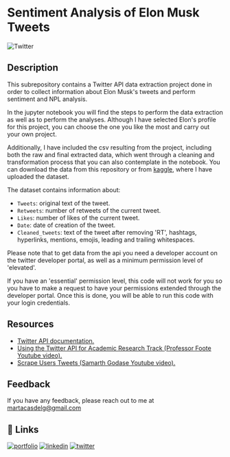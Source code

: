 # **Sentiment Analysis of Elon Musk Tweets** 

![Twitter](https://images.unsplash.com/photo-1661195158340-8227d1b17d6e?ixlib=rb-4.0.3&ixid=MnwxMjA3fDB8MHxwaG90by1wYWdlfHx8fGVufDB8fHx8&auto=format&fit=crop&w=1332&q=80)


## Description
This subrepository contains a Twitter API data extraction project done in order to collect information about Elon Musk's tweets and perform sentiment and NPL analysis.

In the jupyter notebook you will find the steps to perform the data extraction as well as to perform the analyses. Although I have selected Elon's profile for this project, you can choose the one you like the most and carry out your own project.

Additionally, I have included the csv resulting from the project, including both the raw and final extracted data, which went through a cleaning and transformation process that you can also contemplate in the notebook. You can download the data from this repository or from [kaggle](https://www.kaggle.com/datasets/marta99/elon-musks-tweets-dataset-2022), where I have uploaded the dataset.

The dataset contains information about:

- `Tweets`: original text of the tweet.
- `Retweets`: number of retweets of the current tweet.
- `Likes`: number of likes of the current tweet.
- `Date`: date of creation of the tweet.
- `Cleaned_tweets`: text of the tweet after removing 'RT', hashtags, hyperlinks, mentions, emojis, leading and trailing whitespaces.

Please note that to get data from the api you need a developer account on the twitter developer portal, as well as a minimum permission level of 'elevated'.

If you have an 'essential' permission level, this code will not work for you so you have to make a request to have your permissions extended through the developer portal. Once this is done, you will be able to run this code with your login credentials.


## Resources

* [Twitter API documentation.](https://developer.twitter.com/en/docs/twitter-api)
* [Using the Twitter API for Academic Research Track (Professor Foote Youtube video).](https://www.youtube.com/watch?v=rQEsIs9LERM)
* [Scrape Users Tweets (Samarth Godase Youtube video).](https://www.youtube.com/watch?v=1ELzPZcpTsg)


## Feedback

If you have any feedback, please reach out to me at martacasdelg@gmail.com


## 🔗 Links
[![portfolio](https://img.shields.io/badge/my_portfolio-000?style=for-the-badge&logo=ko-fi&logoColor=white)](https://martacastrillo.com/)
[![linkedin](https://img.shields.io/badge/linkedin-0A66C2?style=for-the-badge&logo=linkedin&logoColor=white)](https://www.linkedin.com/in/marta-castrillo-delgado/)
[![twitter](https://img.shields.io/badge/twitter-1DA1F2?style=for-the-badge&logo=twitter&logoColor=white)](https://twitter.com/martacasdelg)
